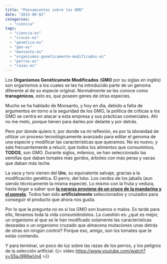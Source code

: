 ```yaml
---
title: "Pensamientos sobre los GMO"
date: "2015-09-02"
categories: 
  - "ciencia"
tags: 
  - "ciencia-es"
  - "cruces-es"
  - "genetica-es"
  - "gmo-es"
  - "monsanto-es"
  - "organismos-geneticamente-modificados-es"
  - "perros-es"
  - "razas-es"
---
```


Los **Organismos Genéticamete Modificados** (**GMO** por su siglas en inglés) son organismos a los cuales se les ha introducido parte de un genoma diferente al de su especie original. Normalmente se les conoce como **transgénicos**, esto es, que poseen genes de otras especies.

Mucho se ha hablado de Monsanto, y hoy en día, debido a falta de argumentos en torno a la seguridad de los GMO, la política de críticas a los GMO se centra en atacar a esta empresa y sus prácticas comerciales. Ahí no me meto, porque tienen para darles por delante y por detrás.

Pero por donde quiero ir, por donde va mi reflexión, es por la idoneidad de utilizar un proceso tecnológicamente avanzado para editar el genoma de una especie y modificar las características que queramos. No es nuevo, y sale frecuentemente a relucir, que todos los alimentos que consumimos, **TODOS**, son GMO. Durante siglos, milenios, se han seleccionado las semillas que daban tomates más gordos, árboles con más peras y vacas que daban más leche.

La vaca y toro vienen del **Uro**, su equivalente salvaje, gracias a la modificación genética. El perro, del lobo. Los cerdos de los jabalís (aun siendo técnicamente la misma especie). Lo mismo con la fruta y vedura, hasta llegar a saber que **[la naranja proviene de un cruce de la mandarina y el pomelo](http://elpais.com/elpais/2015/04/14/ciencia/1429035387_315915.html)**. Todos han sido **artificialmente** seleccionados y cruzados para conseguir el producto que ahora nos gusta.

Por lo que la pregunta no es si los GMO son buenos o malos. Es tarde para ello, llevamos toda la vida consumiéndolos. La cuestión es: ¿qué es mejor, un organismo al que se le han modifcado solamente las características deseadas o un organismo cruzado que almacena mutaciones unas detrás de otras sin ningún control? Porque eso, amigo, son los tomates que te estás comiendo.

Y para terminar, un poco de luz sobre las razas de los perros, y los peligros de la selección artficial: {{< video https://www.youtube.com/watch?v=S5aJ9R6wUn4 >}}
